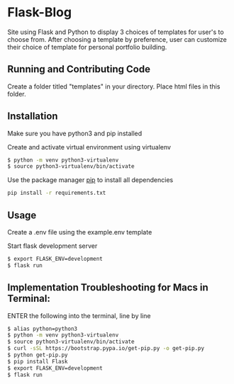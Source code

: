 # Flask-Blog

Site using Flask and Python to display 3 choices of templates for user's to choose from. After choosing a template by preference, user can customize their choice of template for personal portfolio building.
 
 
## Running and Contributing Code


Create a folder titled "templates" in your directory. Place html files in this folder.

## Installation

Make sure you have python3 and pip installed


Create and activate virtual environment using virtualenv
```bash
$ python -m venv python3-virtualenv
$ source python3-virtualenv/bin/activate
```

Use the package manager [pip](https://pip.pypa.io/en/stable/) to install all dependencies

```bash
pip install -r requirements.txt
```

## Usage


Create a .env file using the example.env template


Start flask development server
```bash
$ export FLASK_ENV=development
$ flask run
```

## Implementation Troubleshooting for Macs in Terminal:
ENTER the following into the terminal, line by line
```bash
$ alias python=python3 
$ python -m venv python3-virtualenv 
$ source python3-virtualenv/bin/activate 
$ curl -sSL https://bootstrap.pypa.io/get-pip.py -o get-pip.py
$ python get-pip.py 
$ pip install Flask 
$ export FLASK_ENV=development 
$ flask run 
```
